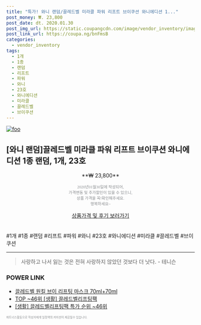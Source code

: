 ```yaml
--- 
title: "특가! 와니 랜덤/끌레드벨 미라클 파워 리프트 브이쿠션 와니에디션 1..." 
post_money: ₩. 23,800 
post_date: dt. 2020.01.30 
post_img_url: https://static.coupangcdn.com/image/vendor_inventory/images/2019/11/20/12/0/1af7f02d-8fa4-4fa4-bd5b-35c4fbc268f7.jpg 
post_link_url: https://coupa.ng/bnFmsB 
categories: 
  - vendor_inventory 
tags: 
  - 1개 
  - 1종 
  - 랜덤 
  - 리프트 
  - 파워 
  - 와니 
  - 23호 
  - 와니에디션 
  - 미라클 
  - 끌레드벨 
  - 브이쿠션 
--- 
```

[![foo](https://static.coupangcdn.com/image/vendor_inventory/images/2019/11/20/12/0/1af7f02d-8fa4-4fa4-bd5b-35c4fbc268f7.jpg)](https://coupa.ng/bnFmsB) 

## [와니 랜덤]끌레드벨 미라클 파워 리프트 브이쿠션 와니에디션 1종 랜덤, 1개, 23호 
<p style="text-align: center;">**₩ 23,800**</p> 
<p style="text-align: center;"><span style="color: #898c8f; font-family: Georgia,Times,serif; font-size: 0.75em;">2020년01월30일에 작성되어, <br>가격변동 및 추가할인이 있을 수 있으니,<br> 상품 가격을 꼭!확인해주세요.<br>행복하세요~</span> 
</p>	 
<div markdown="0" style="text-align: center;"><a href="https://coupa.ng/bnFmsB" class="btn btn--success">상품가격 및 후기 보러가기</a></div> 
<br><br> 
  #1개 #1종 #랜덤 #리프트 #파워 #와니 #23호 #와니에디션 #미라클 #끌레드벨 #브이쿠션 
<hr> 

> 사랑하고 나서 잃는 것은 전혀 사랑하지 않았던 것보다 더 낫다. - 테니슨 


### POWER LINK

* <a href="https://blog.naver.com/fasyy4321/221789874471" target="_blank">끌레드벨 원킬 브이 리프팅 마스크 70ml+70ml</a>
* <a href="https://blog.naver.com/an0733/221789835031" target="_blank"> TOP ~46위 [생활] 끌레드벨리프팅팩</a>
* <a href="https://blog.naver.com/sakai111/221789835021" target="_blank"> [생활] 끌레드벨리프팅팩 특가 순위 ~46위</a>

<span style="color: #898c8f; font-family: Georgia,Times,serif; font-size: 0.55em;">파트너스활동으로 작성자에게 일정액의 커미션이 제공될수 있습니다.</span> 

